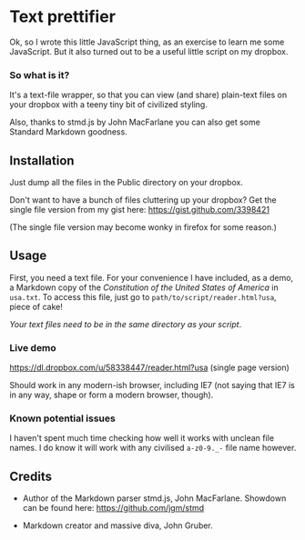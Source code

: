 # Text prettifier

Ok, so I wrote this little JavaScript thing, as an exercise to learn
me some JavaScript. But it also turned out to be a useful little 
script on my dropbox.

### So what is it?

It's a text-file wrapper, so that you can view (and share) plain-text
files on your dropbox with a teeny tiny bit of civilized styling.

Also, thanks to stmd.js by John MacFarlane you can also get some
Standard Markdown goodness.

## Installation

Just dump all the files in the Public directory on your dropbox. 

Don't want to have a bunch of files cluttering up your dropbox? Get 
the single file version from my gist here: 
https://gist.github.com/3398421

(The single file version may become wonky in firefox for some reason.)

## Usage

First, you need a text file. For your convenience I have included, as 
a demo, a Markdown copy of the _Constitution of the United States of 
America_ in `usa.txt`. To access this file, just go to 
`path/to/script/reader.html?usa`, piece of cake!

*Your text files need to be in the same directory as your script*.

### Live demo 
https://dl.dropbox.com/u/58338447/reader.html?usa (single page version)

Should work in any modern-ish browser, including IE7 (not saying that 
IE7 is in any way, shape or form a modern browser, though).

### Known potential issues

I haven't spent much time checking how well it works with unclean file 
names. I do know it will work with any civilised `a-z0-9._-` file name
however.

## Credits

* Author of the Markdown parser stmd.js, John MacFarlane. Showdown can 
be found here: https://github.com/jgm/stmd

* Markdown creator and massive diva, John Gruber.
